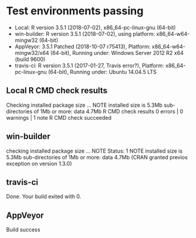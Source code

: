 
# Test environments passing
* Local: R version 3.5.1 (2018-07-02), x86_64-pc-linux-gnu (64-bit)
* win-builder: R version 3.5.1 (2018-07-02), using platform: x86_64-w64-mingw32 (64-bit)
* AppVeyor: 3.5.1 Patched (2018-10-07 r75413), Platform: x86_64-w64-mingw32/x64 (64-bit), Running under: Windows Server 2012 R2 x64 (build 9600)
* travis-ci: R version 3.5.1 (2017-01-27, Travis error?), Platform: x86_64-pc-linux-gnu (64-bit), Running under: Ubuntu 14.04.5 LTS

## Local R CMD check results
Checking installed package size ... NOTE
  installed size is  5.3Mb
  sub-directories of 1Mb or more:
    data   4.7Mb
R CMD check results
0 errors | 0 warnings | 1 note
R CMD check succeeded

## win-builder
checking installed package size ... NOTE
Status: 1 NOTE
  installed size is  5.3Mb
  sub-directories of 1Mb or more:
    data   4.7Mb
(CRAN granted previos exception on version 1.3.0)

## travis-ci
Done. Your build exited with 0.

## AppVeyor
Build success
  